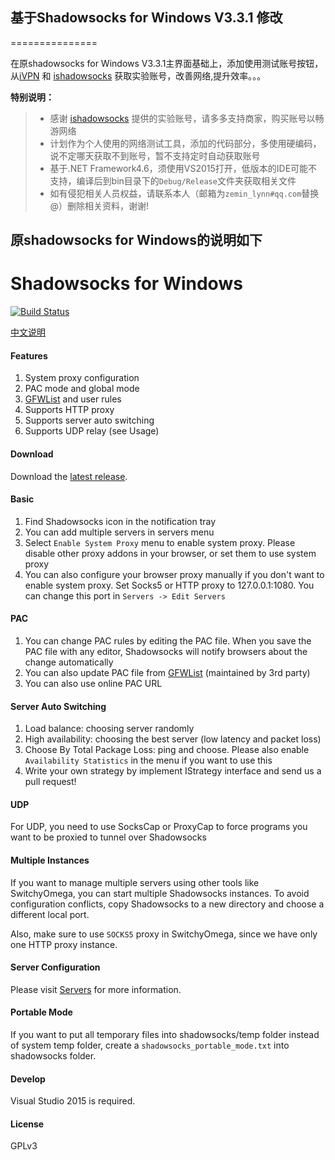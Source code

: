 ## 基于Shadowsocks for Windows V3.3.1 修改
===============

在原shadowsocks for Windows V3.3.1主界面基础上，添加使用测试账号按钮，从[iVPN] 和 [ishadowsocks] 获取实验账号，改善网络,提升效率。。。

**特别说明：**

> * 感谢 [ishadowsocks] 提供的实验账号，请多多支持商家，购买账号以畅游网络
> * 计划作为个人使用的网络测试工具，添加的代码部分，多使用硬编码，说不定哪天获取不到账号，暂不支持定时自动获取账号
> * 基于.NET Framework4.6，须使用VS2015打开，低版本的IDE可能不支持，编译后到bin目录下的`Debug/Release`文件夹获取相关文件
> * 如有侵犯相关人员权益，请联系本人（邮箱为`zemin_lynn#qq.com`替换@）删除相关资料，谢谢!






## 原shadowsocks for Windows的说明如下


Shadowsocks for Windows
=======================

[![Build Status]][Appveyor]

[中文说明]

#### Features

1. System proxy configuration
2. PAC mode and global mode
3. [GFWList] and user rules
4. Supports HTTP proxy
5. Supports server auto switching
6. Supports UDP relay (see Usage)

#### Download

Download the [latest release].

#### Basic

1. Find Shadowsocks icon in the notification tray
2. You can add multiple servers in servers menu
3. Select `Enable System Proxy` menu to enable system proxy. Please disable other
proxy addons in your browser, or set them to use system proxy
4. You can also configure your browser proxy manually if you don't want to enable
system proxy. Set Socks5 or HTTP proxy to 127.0.0.1:1080. You can change this
port in `Servers -> Edit Servers`

#### PAC

1. You can change PAC rules by editing the PAC file. When you save the PAC file
with any editor, Shadowsocks will notify browsers about the change automatically
2. You can also update PAC file from [GFWList] (maintained by 3rd party)
3. You can also use online PAC URL

#### Server Auto Switching

1. Load balance: choosing server randomly
2. High availability: choosing the best server (low latency and packet loss)
3. Choose By Total Package Loss: ping and choose. Please also enable
   `Availability Statistics` in the menu if you want to use this
4. Write your own strategy by implement IStrategy interface and send us a pull request!

#### UDP

For UDP, you need to use SocksCap or ProxyCap to force programs you want
to be proxied to tunnel over Shadowsocks

#### Multiple Instances

If you want to manage multiple servers using other tools like SwitchyOmega,
you can start multiple Shadowsocks instances. To avoid configuration conflicts,
copy Shadowsocks to a new directory and choose a different local port.

Also, make sure to use `SOCKS5` proxy in SwitchyOmega, since we have only
one HTTP proxy instance.

#### Server Configuration

Please visit [Servers] for more information.

#### Portable Mode

If you want to put all temporary files into shadowsocks/temp folder instead of
system temp folder, create a `shadowsocks_portable_mode.txt` into shadowsocks folder.

#### Develop

Visual Studio 2015 is required.

#### License

GPLv3


[Appveyor]:       https://ci.appveyor.com/project/icylogic/shadowsocks-windows-l9mwe
[Build Status]:   https://ci.appveyor.com/api/projects/status/ytllr9yjkbpc2tu2/branch/master
[latest release]: https://github.com/shadowsocks/shadowsocks-csharp/releases
[GFWList]:        https://github.com/gfwlist/gfwlist
[Servers]:        https://github.com/shadowsocks/shadowsocks/wiki/Ports-and-Clients#linux--server-side
[中文说明]:       https://github.com/shadowsocks/shadowsocks-windows/wiki/Shadowsocks-Windows-%E4%BD%BF%E7%94%A8%E8%AF%B4%E6%98%8E

[ishadowsocks]:			http://www.ishadowsocks.org
[iVPN]:			  http://www.ifanqiang.cn/#free